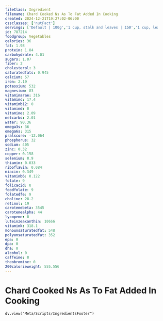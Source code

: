 ```yaml
---
fileClass: Ingredient
filename: Chard Cooked Ns As To Fat Added In Cooking
created: 2024-12-21T19:27:02-06:00
cssclasses: ['nutFact']
servings: ['Default | 100g','1 cup, stalk and leaves | 150','1 cup, leaves only | 180','1 cup, nfs | 150']
id: 787214
foodgroup: Vegetables
calories: 36
fat: 1.98
protein: 1.84
carbohydrate: 4.01
sugars: 1.07
fiber: 2
cholesterol: 3
saturatedfats: 0.945
calcium: 57
iron: 2.19
potassium: 532
magnesium: 83
vitaminarae: 316
vitaminc: 17.4
vitaminb12: 0
vitamind: 0
vitamine: 2.09
netcarbs: 2.01
water: 90.36
omega3s: 36
omega6s: 315
pralscore: -12.064
phosphorus: 32
sodium: 405
zinc: 0.32
copper: 0.158
selenium: 0.9
thiamin: 0.033
riboflavin: 0.084
niacin: 0.349
vitaminb6: 0.122
folate: 9
folicacid: 0
foodfolate: 9
folatedfe: 9
choline: 28.2
retinol: 19
carotenebeta: 3545
carotenealpha: 44
lycopene: 0
luteinzeaxanthin: 10666
vitamink: 318.1
monounsaturatedfat: 548
polyunsaturatedfat: 352
epa: 0
dpa: 0
dha: 0
alcohol: 0
caffeine: 0
theobromine: 0
200calorieweight: 555.556
---
```


# Chard Cooked Ns As To Fat Added In Cooking

```dataviewjs
dv.view("Meta/Scripts/IngredientsFooter")
```